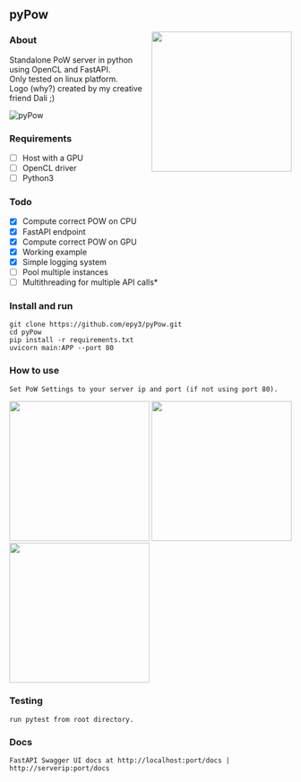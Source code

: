 ## pyPow
<img align="right" src="https://github.com/epy3/pyPow/blob/main/assets/logo.png" width="250">

### About
Standalone PoW server in python using OpenCL and FastAPI.<br>
Only tested on linux platform.<br>
Logo (why?) created by my creative friend Dali ;)<br>

![pyPow](https://github.com/epy3/py-pow/actions/workflows/python.yml/badge.svg?branch=main)

### Requirements
- [ ] Host with a GPU
- [ ] OpenCL driver
- [ ] Python3

### Todo
- [x] Compute correct POW on CPU
- [x] FastAPI endpoint
- [x] Compute correct POW on GPU
- [x] Working example
- [x] Simple logging system
- [ ] Pool multiple instances
- [ ] Multithreading for multiple API calls*

### Install and run
```
git clone https://github.com/epy3/pyPow.git
cd pyPow
pip install -r requirements.txt
uvicorn main:APP --port 80
```

### How to use
```
Set PoW Settings to your server ip and port (if not using port 80).
```

<p float="left">
  <img src="https://github.com/epy3/pyPow/blob/main/assets/screenshot.png" width="250">
  <img src="https://github.com/epy3/pyPow/blob/main/assets/screenshot2.png" width="250">
  <img src="https://github.com/epy3/pyPow/blob/main/assets/screenshot1.png" width="250">
</p>

### Testing
```
run pytest from root directory.
```

### Docs
```
FastAPI Swagger UI docs at http://localhost:port/docs | http://serverip:port/docs
```

